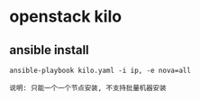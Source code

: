 # openstack kilo

## ansible install

```
ansible-playbook kilo.yaml -i ip, -e nova=all

说明: 只能一个一个节点安装, 不支持批量机器安装
```

